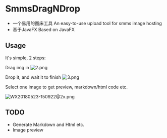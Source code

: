 # SmmsDragNDrop
* 一个易用的图床工具 An easy-to-use upload tool for smms image hosting
* 基于JavaFX Based on JavaFX

## Usage

It's simple, 2 steps:

Drag img in
![2.png](https://i.loli.net/2018/05/22/5b03d47e001a2.png)

Drop it, and wait it to finish
![3.png](https://i.loli.net/2018/05/22/5b03d47cf4065.png)

Select one image to get preview, markdown/html code etc.

![WX20180523-150922@2x.png](https://i.loli.net/2018/05/23/5b05143a6f697.png)

## TODO

* Generate Markdown and Html etc.
* Image preview


